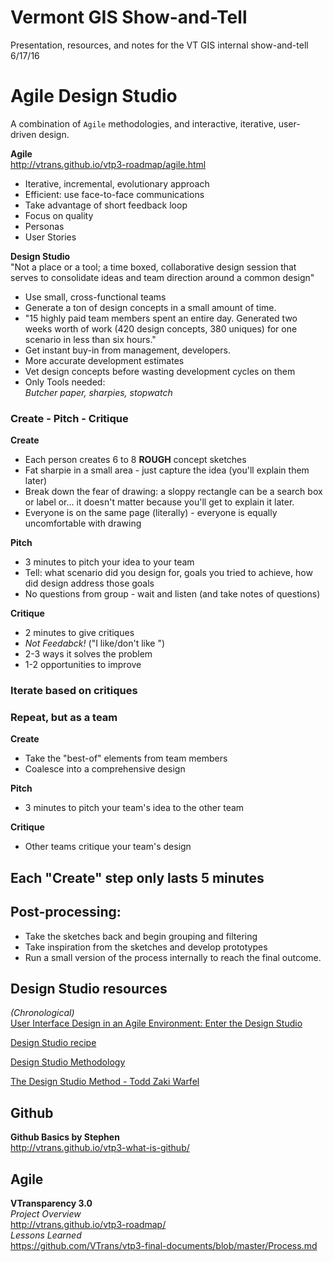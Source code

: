 # Vermont GIS Show-and-Tell  
Presentation, resources, and notes for the VT GIS internal show-and-tell 6/17/16  


# Agile Design Studio  
A combination of `Agile` methodologies, and interactive, iterative, user-driven design.

**Agile**  
http://vtrans.github.io/vtp3-roadmap/agile.html  
- Iterative, incremental, evolutionary approach  
- Efficient: use face-to-face communications  
- Take advantage of short feedback loop  
- Focus on quality  
- Personas  
- User Stories  

**Design Studio**  
"Not a place or a tool; a time boxed, collaborative design session that serves to consolidate ideas and team direction around a common design"  
- Use small, cross-functional teams  
- Generate a ton of design concepts in a small amount of time.  
- "15 highly paid team members spent an entire day. Generated two weeks worth of work (420 design concepts, 380 uniques) for one scenario in less than six hours."  
- Get instant buy-in from management, developers.  
- More accurate development estimates  
- Vet design concepts before wasting development cycles on them  
- Only Tools needed:  
*Butcher paper, sharpies, stopwatch*  

### Create - Pitch - Critique

**Create**  
- Each person creates 6 to 8 **ROUGH** concept sketches  
- Fat sharpie in a small area - just capture the idea (you'll explain them later)    
- Break down the fear of drawing: a sloppy rectangle can be a search box or label or... it doesn't matter because you'll get to explain it later.  
- Everyone is on the same page (literally) - everyone is equally uncomfortable with drawing  

**Pitch**  
- 3 minutes to pitch your idea to your team  
- Tell: what scenario did you design for, goals you tried to achieve, how did design address those goals  
- No questions from group - wait and listen (and take notes of questions)  

**Critique**  
- 2 minutes to give critiques  
- _Not Feedabck!_ ("I like/don't like <blank>")  
- 2-3 ways it solves the problem  
- 1-2 opportunities to improve  

### Iterate based on critiques  

### Repeat, but as a team  
**Create**  
- Take the "best-of" elements from team members  
- Coalesce into a comprehensive design  

**Pitch**  
- 3 minutes to pitch your team's idea to the other team  

**Critique**  
- Other teams critique your team's design  

## Each "Create" step only lasts 5 minutes  

## Post-processing:
- Take the sketches back and begin grouping and filtering  
- Take inspiration from the sketches and develop prototypes
- Run a small version of the process internally to reach the final outcome.  

## Design Studio resources  
_(Chronological)_  
[User Interface Design in an Agile Environment: Enter the Design Studio  ](http://interaction08.ixda.org/Jeff_White%20and%20Jim%20Ungar.php)  

[Design Studio recipe](http://jpattonassociates.com/design-studio-recipe/)  

[Design Studio Methodology](https://articles.uie.com/design_studio_methodology/)  

[The Design Studio Method - Todd Zaki Warfel](https://vimeo.com/37861987)

## Github  
**Github Basics by Stephen**  
http://vtrans.github.io/vtp3-what-is-github/  

## Agile
**VTransparency 3.0**  
_Project Overview_  
http://vtrans.github.io/vtp3-roadmap/  
_Lessons Learned_    
https://github.com/VTrans/vtp3-final-documents/blob/master/Process.md  
